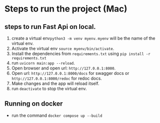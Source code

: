 # Steps to run the project (Mac)

## steps to run Fast Api on local.

1. create a virtual env`python3 -m venv myenv`. `myenv` will be the name of the virtual env.
2. Activate the virtual env `source myenv/bin/activate`.
3. Install the dependencies from `requirements.txt` using `pip install -r requirements.txt`
4. run `uvicorn main:app --reload`.
5. Open browser and open url: `http://127.0.0.1:8000`.
6. Open url: `http://127.0.0.1:8000/docs` for swagger docs or `http://127.0.0.1:8000/redoc` for redoc docs.
7. Make changes and the app will reload itself.
8. run `deactivate` to stop the virtual env.

## Running on docker

- run the command `docker compose up --build`
